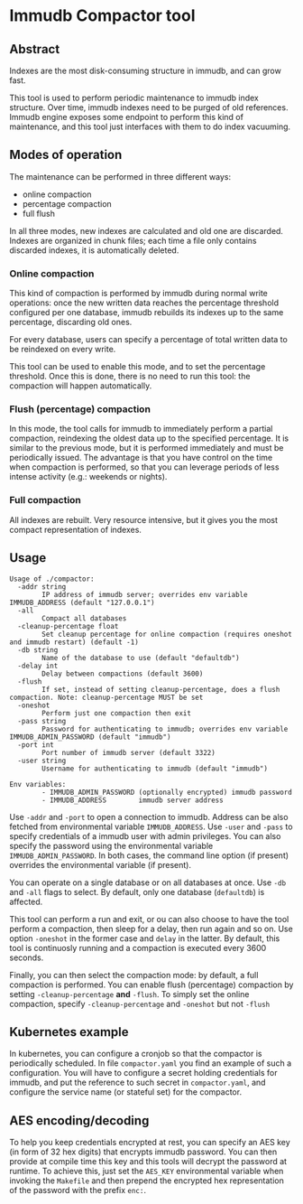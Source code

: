 # Immudb Compactor tool

## Abstract

Indexes are the most disk-consuming structure in immudb, and can grow fast.

This tool is used to perform periodic maintenance to immudb index structure.
Over time, immudb indexes need to be purged of old references. Immudb engine exposes some
endpoint to perform this kind of maintenance, and this tool just interfaces with them to
do index vacuuming.

## Modes of operation

The maintenance can be performed in three different ways:
- online compaction
- percentage compaction
- full flush

In all three modes, new indexes are calculated and old one are discarded. Indexes are organized in chunk files; each time a file only contains discarded indexes, it is automatically deleted.

### Online compaction

This kind of compaction is performed by immudb during normal write operations: once the new written data reaches the percentage threshold configured per one database, immudb rebuilds its indexes up to the same percentage, discarding old ones.

For every database, users can specify a percentage of total written data to be reindexed on every write.

This tool can be used to enable this mode, and to set the percentage threshold. Once this is done, there is no need to run this tool: the compaction will happen automatically.

### Flush (percentage) compaction

In this mode, the tool calls for immudb to immediately perform a partial compaction, reindexing the oldest data up to the specified percentage. It is similar to the previous mode, but it is performed immediately and must be periodically issued.
The advantage is that you have control on the time when compaction is performed, so that you can leverage periods of less intense activity (e.g.: weekends or nights).

### Full compaction

All indexes are rebuilt. Very resource intensive, but it gives you the most compact representation of indexes.

## Usage
```
Usage of ./compactor:
  -addr string
        IP address of immudb server; overrides env variable IMMUDB_ADDRESS (default "127.0.0.1")
  -all
        Compact all databases
  -cleanup-percentage float
        Set cleanup percentage for online compaction (requires oneshot and immudb restart) (default -1)
  -db string
        Name of the database to use (default "defaultdb")
  -delay int
        Delay between compactions (default 3600)
  -flush
        If set, instead of setting cleanup-percentage, does a flush compaction. Note: cleanup-percentage MUST be set
  -oneshot
        Perform just one compaction then exit
  -pass string
        Password for authenticating to immudb; overrides env variable IMMUDB_ADMIN_PASSWORD (default "immudb")
  -port int
        Port number of immudb server (default 3322)
  -user string
        Username for authenticating to immudb (default "immudb")

Env variables:
        - IMMUDB_ADMIN_PASSWORD (optionally encrypted) immudb password
        - IMMUDB_ADDRESS        immudb server address
```

Use `-addr` and `-port` to open a connection to immudb. Address can be also fetched from environmental variable `IMMUDB_ADDRESS`. Use `-user` and `-pass` to specify credentials of a immudb user with admin privileges. You can also specify the password using the environmental variable `IMMUDB_ADMIN_PASSWORD`. In both cases, the command line option (if present) overrides the environmental variable (if present).

You can operate on a single database or on all databases at once. Use `-db` and `-all` flags to select. By default, only one database (`defaultdb`) is affected.

This tool can perform a run and exit, or ou can also choose to have the tool perform a compaction, then sleep for a delay, then run again and so on. Use option `-oneshot` in the former case and `delay` in the latter. By default, this tool is continuosly running and a compaction is executed every 3600 seconds.

Finally, you can then select the compaction mode: by default, a full compaction is performed. You can enable flush (percentage) compaction by setting `-cleanup-percentage` **and** `-flush`.
To simply set the online compaction, specify `-cleanup-percentage` and `-oneshot` but not `-flush`

## Kubernetes example

In kubernetes, you can configure a cronjob so that the compactor is periodically scheduled.
In file `compactor.yaml` you find an example of such a configuration. You will have to configure
a secret holding credentials for immudb, and put the reference to such secret in `compactor.yaml`, and configure the service name (or stateful set) for the compactor.


## AES encoding/decoding
To help you keep credentials encrypted at rest, you can specify an AES key (in form of 32 hex digits) that encrypts immudb password. You can then provide at compile time this key and this tools will decrypt the password at runtime.
To achieve this, just set the `AES_KEY` environmental variable when invoking the `Makefile` and then prepend the encrypted hex representation of the password with the prefix `enc:`.
